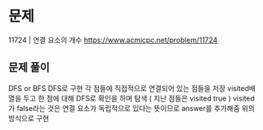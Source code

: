 # 문제

11724 | 연결 요소의 개수
https://www.acmicpc.net/problem/11724

## 문제 풀이

DFS or BFS
DFS로 구현
각 점들에 직접적으로 연결되어 있는 점들을 저장
visited배열을 두고 한 점에 대해 DFS로 확인을 하며 탐색 ( 지난 점들은 visited true )
visited가 false라는 것은 연결 요소가 독립적으로 있다는 뜻이므로 answer를 추가해줌
위의 방식으로 구현
